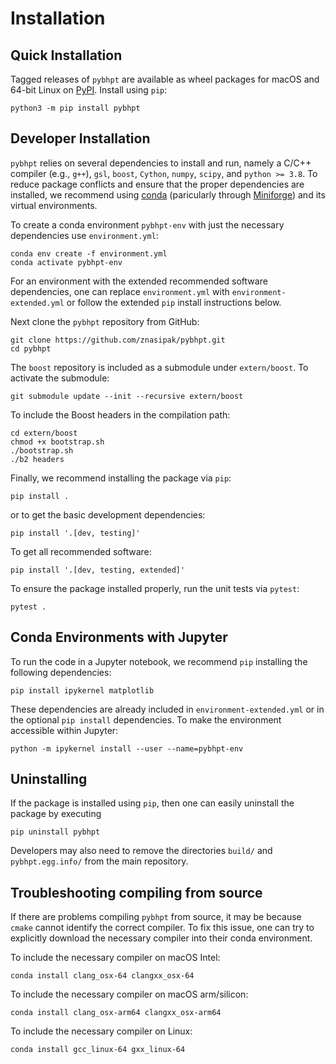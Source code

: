 # Installation

## Quick Installation

Tagged releases of `pybhpt` are available as wheel packages for macOS and 64-bit Linux on [PyPI](https://pypi.org/project/matplotlib/). Install using `pip`:
```
python3 -m pip install pybhpt
```

## Developer Installation

`pybhpt` relies on several dependencies to install and run, namely a C/C++ compiler (e.g., `g++`), `gsl`, `boost`, `Cython`, `numpy`, `scipy`, and `python >= 3.8`. To reduce package conflicts and ensure that the proper dependencies are installed, we recommend using [conda](https://docs.conda.io/en/latest/) (paricularly through [Miniforge](https://github.com/conda-forge/miniforge)) and its virtual environments.

To create a conda environment `pybhpt-env` with just the necessary dependencies use `environment.yml`:
```
conda env create -f environment.yml
conda activate pybhpt-env
```
For an environment with the extended recommended software dependencies, one can replace `environment.yml` with `environment-extended.yml` or follow the extended `pip` install instructions below. 

Next clone the `pybhpt` repository from GitHub:
```
git clone https://github.com/znasipak/pybhpt.git
cd pybhpt
```
The `boost` repository is included as a submodule under `extern/boost`. To activate the submodule:
```
git submodule update --init --recursive extern/boost
```
To include the Boost headers in the compilation path:
```
cd extern/boost
chmod +x bootstrap.sh
./bootstrap.sh
./b2 headers
```
Finally, we recommend installing the package via `pip`:
```
pip install .
```
or to get the basic development dependencies:
```
pip install '.[dev, testing]'
```
To get all recommended software:
```
pip install '.[dev, testing, extended]'
```
To ensure the package installed properly, run the unit tests via `pytest`:
```
pytest .
```

## Conda Environments with Jupyter

To run the code in a Jupyter notebook, we recommend `pip` installing the following dependencies:
```
pip install ipykernel matplotlib
```
These dependencies are already included in `environment-extended.yml` or in the optional `pip install` dependencies. To make the environment accessible within Jupyter:
```
python -m ipykernel install --user --name=pybhpt-env
```

## Uninstalling

If the package is installed using `pip`, then one can easily uninstall the package by executing
```
pip uninstall pybhpt
```
Developers may also need to remove the directories `build/` and `pybhpt.egg.info/` from the main repository.

## Troubleshooting compiling from source

If there are problems compiling `pybhpt` from source, it may be because `cmake` cannot identify the correct compiler. To fix this issue, one can try to explicitly download the necessary compiler into their conda environment.

To include the necessary compiler on macOS Intel:
```
conda install clang_osx-64 clangxx_osx-64
```
To include the necessary compiler on macOS arm/silicon:
```
conda install clang_osx-arm64 clangxx_osx-arm64
```
To include the necessary compiler on Linux:
```
conda install gcc_linux-64 gxx_linux-64
```
